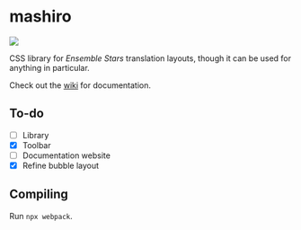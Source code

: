 # mashiro

[![](https://data.jsdelivr.com/v1/package/gh/enstars/mashiro/badge)](https://www.jsdelivr.com/package/gh/enstars/mashiro)

CSS library for _Ensemble Stars_ translation layouts, though it can be used for anything in particular.

Check out the [wiki](https://github.com/enstars/mashiro/wiki) for documentation.

## To-do

-   [ ] Library
-   [x] Toolbar
-   [ ] Documentation website
-   [x] Refine bubble layout

## Compiling

Run `npx webpack`.
